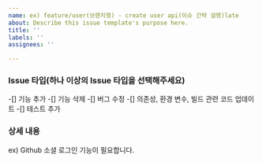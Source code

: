 ```yaml
---
name: ex) feature/user(브랜치명) - create user api(이슈 간략 설명)late
about: Describe this issue template's purpose here.
title: ''
labels: ''
assignees: ''

---
```


### Issue 타입(하나 이상의 Issue 타입을 선택해주세요)
-[] 기능 추가
-[] 기능 삭제 
-[] 버그 수정
-[] 의존성, 환경 변수, 빌드 관련 코드 업데이트 
-[] 테스트 추가

### 상세 내용
ex) Github 소셜 로그인 기능이 필요합니다.
